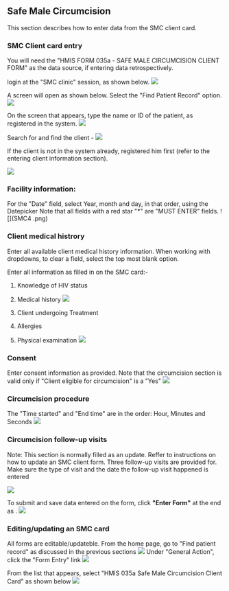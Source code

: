 ## Safe Male Circumcision
This section describes how to enter data from the SMC client card.

### SMC Client card entry
You will need the "HMIS FORM 035a - SAFE MALE CIRCUMCISION CLIENT FORM" as the data source, if entering data retrospectively.

login at the "SMC clinic" session, as shown below.
![](SMC12.png)

A screen will open as shown below. Select the "Find Patient Record" option. 
![](SMC11.png)

On the screen that appears, type the name or ID of the patient, as registered in the system.
![](SMC13.png)

Search for and find the client - 
![](SMC1.png)

If the client is not in the system already, registered him first (refer to the  entering client information section).


![](SMC3.png)


### Facility information: 
For the "Date" field, select Year, month and day, in that order, using the Datepicker
Note that all fields with a red star "*" are "MUST ENTER" fields.
![](SMC4 .png)

### Client medical histrory
Enter all available client medical history information.
When working with dropdowns, to clear a field, select the top most blank option.

Enter all information as filled in on the SMC card:-
1. Knowledge of HIV status 
2. Medical history
 ![](SMC5.png)
 
3. Client undergoing Treatment
4. Allergies
5. Physical examination
![](SMC6.png)

### Consent
Enter consent information as provided.
Note that the circumcision section is valid only if "Client eligible for circumcision" is a "Yes"
 ![](SMC7.png)


### Circumcision procedure
The "Time started" and "End time" are in the order: Hour, Minutes and Seconds
![](SMC8.png)

### Circumcision follow-up visits
Note: This section is normally filled as an update. Reffer to instructions on how to update an SMC client form.
Three follow-up visits are provided for.
Make sure the type of visit and the date the follow-up visit happened is entered

![](SMC9.png)

To submit and save data entered on the form, click **"Enter Form"** at the end as .
![](SMC10.png)

### Editing/updating an SMC card
All forms are editable/updateble.
From the home page, go to "Find patient record" as discussed in the previous sections
![](SMC1.png)
Under "General Action", click the "Form Entry" link
![](SMC2.png)

From the list that appears, select "HMIS 035a Safe Male Circumcision Client Card" as shown below
![](SMC3.png)